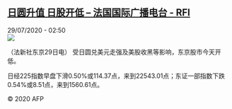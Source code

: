 <!--1595987697000-->
[日圆升值 日股开低 – 法国国际广播电台 - RFI](http://www.rfi.fr//cn/contenu/20200729-%E6%97%A5%E5%9C%86%E5%8D%87%E5%80%BC-%E6%97%A5%E8%82%A1%E5%BC%80%E4%BD%8E)
------

<div>29/07/2020 - 02:50</div><img src="https://s.rfi.fr/media/display/f0eadf0a-d136-11ea-b1cf-005056bf87d6/w:310/p:16x9/eco0002b.200729085001.jpg"><div class="t-content__body u-clearfix"><div class="m-interstitial"></div><p>（法新社东京29日电）    受日圆兑美元走强及美股收黑等影响，东京股市今天开低。</p><p>    日经225指数早盘下滑0.50%或114.37点，来到22543.01点；东证一部指数下跌0.54%或8.51点，来到1560.61点。</p><p class="t-copyright">© 2020 AFP</p>        </div>
